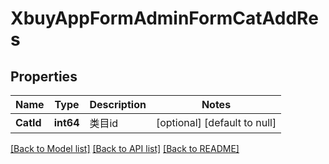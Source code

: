 # XbuyAppFormAdminFormCatAddRes

## Properties
Name | Type | Description | Notes
------------ | ------------- | ------------- | -------------
**CatId** | **int64** | 类目id | [optional] [default to null]

[[Back to Model list]](../README.md#documentation-for-models) [[Back to API list]](../README.md#documentation-for-api-endpoints) [[Back to README]](../README.md)

